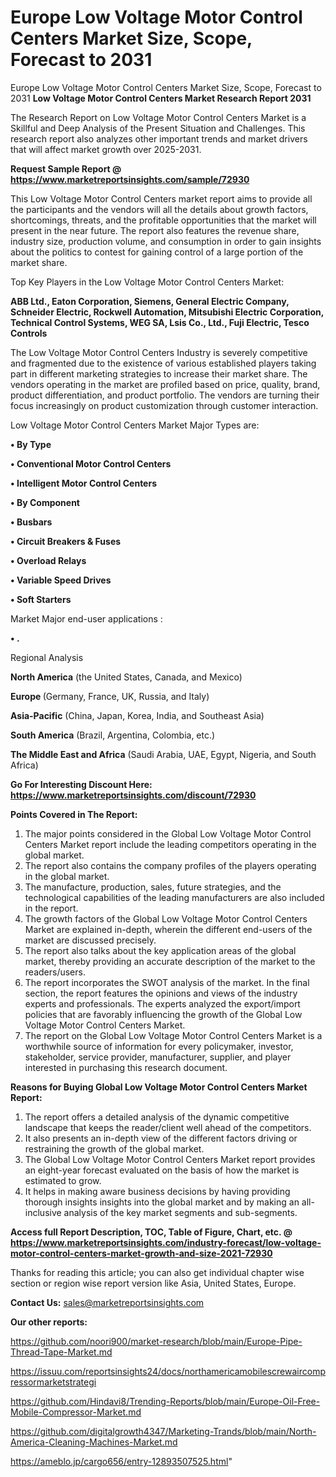 # Europe Low Voltage Motor Control Centers Market Size, Scope, Forecast to 2031
Europe Low Voltage Motor Control Centers Market Size, Scope, Forecast to 2031
<strong>Low Voltage Motor Control Centers Market Research Report 2031</strong>

The Research Report on Low Voltage Motor Control Centers Market is a Skillful and Deep Analysis of the Present Situation and Challenges. This research report also analyzes other important trends and market drivers that will affect market growth over 2025-2031.

<strong>Request Sample Report @ <a href=https://www.marketreportsinsights.com/sample/72930>https://www.marketreportsinsights.com/sample/72930</a></strong>

This Low Voltage Motor Control Centers market report aims to provide all the participants and the vendors will all the details about growth factors, shortcomings, threats, and the profitable opportunities that the market will present in the near future. The report also features the revenue share, industry size, production volume, and consumption in order to gain insights about the politics to contest for gaining control of a large portion of the market share.

Top Key Players in the Low Voltage Motor Control Centers Market:

<strong>ABB Ltd., Eaton Corporation, Siemens, General Electric Company, Schneider Electric, Rockwell Automation, Mitsubishi Electric Corporation, Technical Control Systems, WEG SA, Lsis Co., Ltd., Fuji Electric, Tesco Controls</strong>

The Low Voltage Motor Control Centers Industry is severely competitive and fragmented due to the existence of various established players taking part in different marketing strategies to increase their market share. The vendors operating in the market are profiled based on price, quality, brand, product differentiation, and product portfolio. The vendors are turning their focus increasingly on product customization through customer interaction.

Low Voltage Motor Control Centers Market Major Types are:

<strong>• By Type

• Conventional Motor Control Centers

• Intelligent Motor Control Centers

• By Component

• Busbars

• Circuit Breakers & Fuses

• Overload Relays

• Variable Speed Drives

• Soft Starters</strong>

Market Major end-user applications :

<strong>• .</strong>

Regional Analysis

</u><strong><b>North America</b></strong> (the United States, Canada, and Mexico)

<strong><b>Europe </b></strong>(Germany, France, UK, Russia, and Italy)

<strong><b>Asia-Pacific</b></strong> (China, Japan, Korea, India, and Southeast Asia)

<strong><b>South America</b></strong> (Brazil, Argentina, Colombia, etc.)

<strong><b>The Middle East and Africa</b></strong> (Saudi Arabia, UAE, Egypt, Nigeria, and South Africa)

<strong>Go For Interesting Discount Here: <a href=https://www.marketreportsinsights.com/discount/72930>https://www.marketreportsinsights.com/discount/72930</a></strong>

<strong>Points Covered in The Report:</strong>
<ol>
  <li>The major points considered in the Global Low Voltage Motor Control Centers Market report include the leading competitors operating in the global market.</li>
  <li>The report also contains the company profiles of the players operating in the global market.</li>
  <li>The manufacture, production, sales, future strategies, and the technological capabilities of the leading manufacturers are also included in the report.</li>
  <li>The growth factors of the Global Low Voltage Motor Control Centers Market are explained in-depth, wherein the different end-users of the market are discussed precisely.</li>
  <li>The report also talks about the key application areas of the global market, thereby providing an accurate description of the market to the readers/users.</li>
  <li>The report incorporates the SWOT analysis of the market. In the final section, the report features the opinions and views of the industry experts and professionals. The experts analyzed the export/import policies that are favorably influencing the growth of the Global Low Voltage Motor Control Centers Market.</li>
  <li>The report on the Global Low Voltage Motor Control Centers Market is a worthwhile source of information for every policymaker, investor, stakeholder, service provider, manufacturer, supplier, and player interested in purchasing this research document.</li>
</ol>
<strong>Reasons for Buying Global Low Voltage Motor Control Centers Market Report:</strong>

<ol>
  <li>The report offers a detailed analysis of the dynamic competitive landscape that keeps the reader/client well ahead of the competitors.</li>
  <li>It also presents an in-depth view of the different factors driving or restraining the growth of the global market.</li>
  <li>The Global Low Voltage Motor Control Centers Market report provides an eight-year forecast evaluated on the basis of how the market is estimated to grow.</li>
  <li>It helps in making aware business decisions by having providing thorough insights insights into the global market and by making an all-inclusive analysis of the key market segments and sub-segments.</li>
</ol>
<strong>Access full Report Description, TOC, Table of Figure, Chart, etc. @ <a href=https://www.marketreportsinsights.com/industry-forecast/low-voltage-motor-control-centers-market-growth-and-size-2021-72930>https://www.marketreportsinsights.com/industry-forecast/low-voltage-motor-control-centers-market-growth-and-size-2021-72930</a></strong>


Thanks for reading this article; you can also get individual chapter wise section or region wise report version like Asia, United States, Europe.

<strong>Contact Us:</strong>
sales@marketreportsinsights.com

<strong>Our other reports:</strong>

<a href=https://github.com/noori900/market-research/blob/main/Europe-Pipe-Thread-Tape-Market.md>https://github.com/noori900/market-research/blob/main/Europe-Pipe-Thread-Tape-Market.md</a>

<a href=https://issuu.com/reportsinsights24/docs/northamericamobilescrewaircompressormarketstrategi>https://issuu.com/reportsinsights24/docs/northamericamobilescrewaircompressormarketstrategi</a>

<a href=https://github.com/Hindavi8/Trending-Reports/blob/main/Europe-Oil-Free-Mobile-Compressor-Market.md>https://github.com/Hindavi8/Trending-Reports/blob/main/Europe-Oil-Free-Mobile-Compressor-Market.md</a>

<a href=https://github.com/digitalgrowth4347/Marketing-Trands/blob/main/North-America-Cleaning-Machines-Market.md>https://github.com/digitalgrowth4347/Marketing-Trands/blob/main/North-America-Cleaning-Machines-Market.md</a>

<a href=https://ameblo.jp/cargo656/entry-12893507525.html>https://ameblo.jp/cargo656/entry-12893507525.html</a>"
